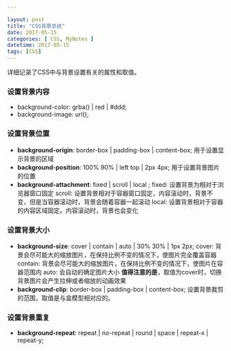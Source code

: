 ```yaml
---

layout: post
title: "CSS背景总结"
date: 2017-05-15
categories: [ CSS, MyNotes ]
datetime: 2017-05-15
tags: [CSS]
---
```


详细记录了CSS中与背景设置有关的属性和取值。
<!-- more -->
### 设置背景内容
- background-color: grba() | red | #ddd;
- background-image: url();

### 设置背景位置
- **background-origin**: border-box | padding-box | content-box;
  用于设置显示背景的区域
- **background-position**: 100% 90% | left top | 2px 4px;
  用于设置背景图片的位置
- **background-attachment**: fixed | scroll | local ;
  fixed: 设置背景为相对于浏览器窗口固定
  scroll: 设置背景相对于容器窗口固定，内容滚动时，背景不变，但是当容器滚动时，背景会随着容器一起滚动
  local: 设置背景相对于容器的内容区域固定。内容滚动时，背景也会变化

### 设置背景大小
- **background-size**: cover | contain | auto | 30% 30% | 1px 2px;
  cover: 背景会尽可能大的缩放图片，在保持比例不变的情况下，使图片完全覆盖容器
  contain: 背景会尽可能大的缩放图片，在保持比例不变的情况下，使图片在容器范围内
  auto: 会自动的确定图片大小
  **值得注意的是**，取值为cover时，切换背景图片会产生拉伸或者缩放的动画效果
- **background-clip**: border-box | padding-box | content-box;
  设置背景裁剪的范围，取值是与盒模型相对应的。

### 设置背景重复
- **background-repeat**: repeat | no-repeat | round | space | repeat-x | repeat-y;
